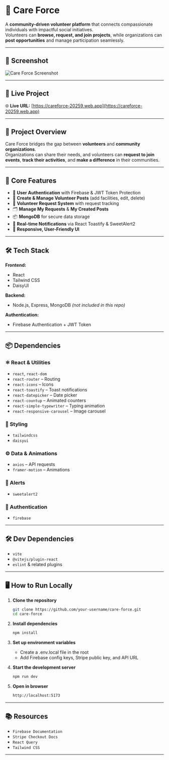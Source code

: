 # 🌟 Care Force

A **community-driven volunteer platform** that connects compassionate individuals with impactful social initiatives.  
Volunteers can **browse, request, and join projects**, while organizations can **post opportunities** and manage participation seamlessly.

---

## 📸 Screenshot
![Care Force Screenshot](https://i.postimg.cc/BvLpcQKX/Screenshot-2025-08-08-135031.jpg)

---

## 🔗 Live Project
🌐 **Live URL:** [https://careforce-20259.web.app](https://careforce-20259.web.app)

---

## 🎯 Project Overview

Care Force bridges the gap between **volunteers** and **community organizations**.  
Organizations can share their needs, and volunteers can **request to join events**, **track their activities**, and **make a difference** in their communities.

---

## 🧩 Core Features

- 🔐 **User Authentication** with Firebase & JWT Token Protection  
- 📝 **Create & Manage Volunteer Posts** (add facilities, edit, delete)  
- 📌 **Volunteer Request System** with request tracking  
- 🗂️ **Manage My Requests** & **My Created Posts**  
- 📦 **MongoDB** for secure data storage  
- 🔔 **Real-time Notifications** via React Toastify & SweetAlert2  
- 🎨 **Responsive, User-Friendly UI**

---

## 🛠️ Tech Stack

**Frontend:**  
- React  
- Tailwind CSS  
- DaisyUI  

**Backend:**  
- Node.js, Express, MongoDB *(not included in this repo)*  

**Authentication:**  
- Firebase Authentication + JWT Token  

---

## 📦 Dependencies

### ⚛️ React & Utilities
- `react`, `react-dom`  
- `react-router` – Routing  
- `react-icons` – Icons  
- `react-toastify` – Toast notifications  
- `react-datepicker` – Date picker  
- `react-countup` – Animated counters  
- `react-simple-typewriter` – Typing animation  
- `react-responsive-carousel` – Image carousel  

### 💅 Styling
- `tailwindcss`  
- `daisyui`  

### ⚙️ Data & Animations
- `axios` – API requests  
- `framer-motion` – Animations  

### 🎉 Alerts
- `sweetalert2`  

### 🔐 Authentication
- `firebase`  

---

## 🛠️ Dev Dependencies
- `vite`  
- `@vitejs/plugin-react`  
- `eslint` & related plugins  

---

## 🖥️ How to Run Locally

1. **Clone the repository**
   ```bash
   git clone https://github.com/your-username/care-force.git
   cd care-force
2. **Install dependencies**
   ```bash
   npm install

3. **Set up environment variables**
      - Create a .env.local file in the root
      - Add Firebase config keys, Stripe public key, and API URL

4. **Start the development server**
   ```bash
   npm run dev

5. **Open in browser**
   ```bash
   http://localhost:5173

---
 ## 📚 Resources
 - `Firebase Documentation`
 - `Stripe Checkout Docs`
 - `React Query`
 - `Tailwind CSS`
---
